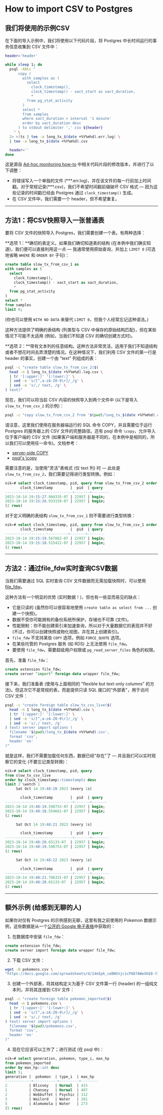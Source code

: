 # How to import CSV to Postgres

## 我们将使用的示例CSV

在下面的导入示例中，我们将使用以下代码片段，将 Postgres 中长时间运行的事务信息收集到 CSV 文件中：

```bash
header='header'

while sleep 1; do
  psql -XAtc "
      copy (
        with samples as (
          select
            clock_timestamp(),
            clock_timestamp() - xact_start as xact_duration,
            *
          from pg_stat_activity
        )
        select *
        from samples
        where xact_duration > interval '1 minute'
        order by xact_duration desc
      ) to stdout delimiter ',' csv ${header}
    " \
  2> >(ts | tee -a long_tx_$(date +%Y%m%d).err.log) \
  | tee -a long_tx_$(date +%Y%m%d).csv

  header=''
done
```

这是源自 [Ad-hoc monitoring how-to](https://twitter.com/samokhvalov/status/1710510207875559844) 中相关代码片段的修改版本，并进行了以下调整：

- 将错误写入一个单独的文件 (\*\*\*.err.log)，并在该文件的每一行前加上时间戳。对于常规记录(***.csv)，我们不希望时间戳前缀破坏 CSV 格式 — 因为这些记录的时间戳已经由 Postgres 通过 `clock_timestamp()` 生成。
- 在 CSV 文件中，我们需要一个 header，但不希望重复。

------

## 方法1：将CSV快照导入一张普通表

要将 CSV 文件的快照导入 Postgres，我们需要创建一个表。有两种选择：

**选项 1：**确切的表定义。如果我们确切知道表的结构 (在本例中我们确实知道)，我们便可以直接利用这一点 — 我通常使用原始查询，并加上 `LIMIT 0` (可选地省略 `WHERE` 和 `ORDER BY` 子句)：

```sql
create table slow_tx_from_csv_1 as
with samples as (
  select
    clock_timestamp(),
    clock_timestamp() - xact_start as xact_duration,
    *
  from pg_stat_activity
)
select *
from samples
limit 0;
```

(你也可以使用 `WITH NO DATA` 来替代 `LIMIT 0`，但我个人经常忘记这种语法。)

这种方法提供了明确的表结构 (列类型与 CSV 中保存的原始结构匹配)，但在某些情况下可能不太适用 (例如，当我们不知道 CSV 的确切创建方式时)。

**选项 2：**带有文本列的任意结构。这种方法非常灵活，适用于我们不知道结构或者不想花时间去弄清楚的情况。在这种情况下，我们利用 CSV 文件的第一行是 header 的事实，创建一个由 "text" 列组成的表：

```bash
psql -c "create table slow_tx_from_csv_2($(
  head -n 1 long_tx_$(date +%Y%m%d).log.csv \
  | tr '[:upper:]' '[:lower:]' \
  | sed -e 's/[^,a-zA-Z0-9\r]/_/g' \
  | sed -e 's/,/ text, /g' \
) text)"
```

现在，我们可以将当前 CSV 内容的快照导入到两个文件中 (以下是导入 `slow_tx_from_csv_2` 的示例)：

```bash
psql -c "copy slow_tx_from_csv_2 from '$(pwd)/long_tx_$(date +%Y%m%d).csv' delimiter ',' csv header"
```

请注意，这里我们使用在服务器端运行的 SQL 命令 COPY，并且需要位于运行 Postgres 的服务器上的 CSV 文件的完整路径。还有 psql 命令 `\copy`，允许导入位于客户端的 CSV 文件 (如果客户端和服务器是不同的，在本例中是相同的，所以我们可以使用任一命令)。文档参考：

- [server-side COPY](https://postgresql.org/docs/current/sql-copy.html)
- [psql's \copy](https://postgresql.org/docs/current/app-psql.html#APP-PSQL-META-COMMANDS-COPY)

需要注意的是，当使用"灵活"表格式 (仅 text 列) 时 — 此处是 `slow_tx_from_csv_2`，我们需要记得进行类型转换。例如：

```sql
nik=# select clock_timestamp, pid, query from slow_tx_from_csv_2 order by clock_timestamp::timestamptz desc limit 2;
       clock_timestamp        |  pid  | query
-------------------------------+-------+--------
2023-10-14 19:15:27.984335-07 | 22957 | begin;
2023-10-14 19:15:26.933159-07 | 22957 | begin;
(2 rows)
```

对于定义明确的表结构 `slow_tx_from_csv_1` 则不需要进行类型转换：

```sql
nik=# select clock_timestamp, pid, query from slow_tx_from_csv_1 order by clock_timestamp desc limit 2;
       clock_timestamp        |  pid  | query
-----------------------------+-------+--------
2023-10-14 19:15:19.567062-07 | 22957 | begin;
2023-10-14 19:15:18.515422-07 | 22957 | begin;
(2 rows)
```

------

## 方法2：通过file_fdw实时查询CSV数据

当我们需要通过 SQL 实时查询 CSV 文件数据而无需加载快照时，可以使用 [file_fdw](https://postgresql.org/docs/current/file-fdw.html)。

这种方法有一个明显的优势 (实时数据！)，但也有一些显而易见的缺点：

- 它是只读的 (虽然你可以很容易地使用 `create table as select from ...` 创建一个快照)。
- 数据不受你可能拥有的备份系统所保护，存储也不可靠 (文件)。
- 性能限制：你不能创建索引来加速查询，所以对于大量数据它的表现并不好 (不过，你可以创建快照或物化视图，并在其上创建索引)。
- `file_fdw` 不支持某些 `COPY` 选项，例如 `FORCE_QUOTE` 选项。
- 在某些托管的 Postgres 服务 (如 RDS) 上无法使用 `file_fdw`。
- 要使用 `file_fdw`，需要超级用户权限或 `pg_read_server_files` 角色的权限。

首先，准备 `file_fdw`：

```sql
create extension file_fdw;
create server "import" foreign data wrapper file_fdw;
```

接下来，我们准备表 (使用与上面相同的 "flexible but text-only columns" 的方法)。但这次它不是常规的表，而是提供只读 SQL 接口的"外部表"，用于访问 CSV 文件：

```bash
psql -c "create foreign table slow_tx_csv_live($(
  head -n 1 long_tx_$(date +%Y%m%d).csv \
  | tr '[:upper:]' '[:lower:]' \
  | sed -e 's/[^,a-zA-Z0-9\r]/_/g' \
  | sed -e 's/,/ text, /g'
) text) server import options (
  filename '$(pwd)/long_tx_$(date +%Y%m%d).csv',
  format 'csv',
  header 'on'
)"
```

就是这样，我们不需要加载任何东西，数据已经"存在"了 — 并且我们可以实时观察它的变化 (不要忘记类型转换)：

```sql
nik=# select clock_timestamp, pid, query
from slow_tx_csv_live
order by clock_timestamp::timestamptz desc
limit 2 \watch 1
     Sat Oct 14 19:48:20 2023 (every 1s)

       clock_timestamp        |  pid  | query
-------------------------------+-------+-------
2023-10-14 19:48:19.598753-07 | 22957 | begin;
2023-10-14 19:48:18.554661-07 | 22957 | begin;
(2 rows)

     Sat Oct 14 19:48:21 2023 (every 1s)

       clock_timestamp        |  pid  | query
-------------------------------+-------+--------
2023-10-14 19:48:20.65133-07  | 22957 | begin;
2023-10-14 19:48:19.598753-07 | 22957 | begin;
(2 rows)

     Sat Oct 14 19:48:22 2023 (every 1s)

       clock_timestamp        |  pid  | query
-------------------------------+-------+--------
2023-10-14 19:48:21.706331-07 | 22957 | begin;
2023-10-14 19:48:20.65133-07  | 22957 | begin;
(2 rows)
```

------

## 额外示例 (给感到无聊的人)

如果你对仅有 Postgres 的示例感到无聊，这里有我之前使用的 Pokemon 数据示例，这些数据是从一个[公开的 Google 电子表格](https://gist.github.com/NikolayS/a819f139c37e0d54ad4a4ca70764f225)中获取的：

1. 在数据库中安装 `file_fdw`：

```sql
create extension file_fdw;
create server import foreign data wrapper file_fdw;
```

2. 下载 CSV 文件：

```bash
wget -O pokemons.csv \
"https://docs.google.com/spreadsheets/d/14mIpk_ceBWVnjc1cPAD7AWeXkE8-t729pcLqwcX_Iik/export?format=csv"
```

3. 创建一个外部表，将其结构定义为基于 CSV 文件第一行 (header) 的一组纯文本列，并将其连接到 CSV 文件：

```bash
psql -c "create foreign table pokemon_imported($(
  head -n 1 pokemons.csv \
  | tr '[:upper:]' '[:lower:]' \
  | sed -e 's/[^,a-zA-Z0-9\r]/_/g' \
  | sed -e 's/,/ text, /g'
) text) server import options (
  filename '$(pwd)/pokemons.csv',
  format 'csv',
  header 'on'
)"
```

4. 现在它应该可以工作了；进行测试 (在 psql 中)：

```sql
nik=# select generation, pokemon, type_i, max_hp
from pokemon_imported
order by max_hp::int desc
limit 5;
generation |  pokemon  | type_i  | max_hp
------------+-----------+---------+--------
2          | Blissey   | Normal  | 415
1          | Chansey   | Normal  | 407
2          | Wobbuffet | Psychic | 312
3          | Wailord   | Water   | 281
5          | Alomomola | Water   | 273
(5 rows)
```